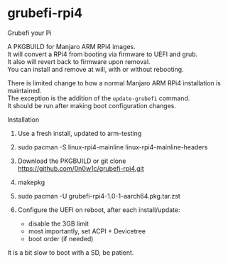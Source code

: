# grubefi-rpi4
Grubefi your Pi

A PKGBUILD for Manjaro ARM RPi4 images. \
It will convert a RPi4 from booting via firmware to UEFI and grub. \
It also will revert back to firmware upon removal. \
You can install and remove at will, with or without rebooting.
 
There is limited change to how a normal Manjaro ARM RPi4 installation is
maintained. \
The exception is the addition of the `update-grubefi` command. \
It should be run after making boot configuration changes.

Installation

1) Use a fresh install, updated to arm-testing
 
2) sudo pacman -S linux-rpi4-mainline linux-rpi4-mainline-headers
 
3) Download the PKGBUILD or git clone https://github.com/0n0w1c/grubefi-rpi4.git
 
4) makepkg
 
5) sudo pacman -U grubefi-rpi4-1.0-1-aarch64.pkg.tar.zst
 
6) Configure the UEFI on reboot, after each install/update:
   - disable the 3GB limit
   - most importantly, set ACPI + Devicetree
   - boot order (if needed)
 
It is a bit slow to boot with a SD, be patient.
